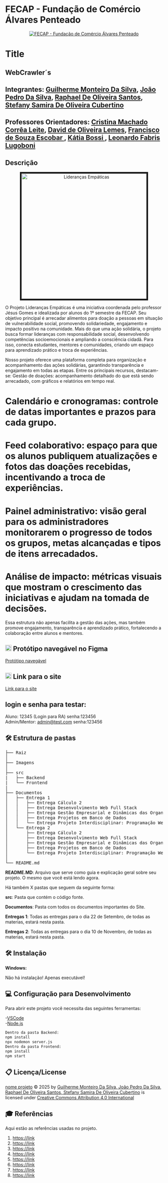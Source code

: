 # FECAP - Fundação de Comércio Álvares Penteado

<p align="center">
<a href= "https://www.fecap.br/"><img src="https://github.com/user-attachments/assets/aed2b4ff-9c3d-4cdf-83da-2aa277a53f82" alt="FECAP - Fundação de Comércio Álvares Penteado" border="0"></a>
</p>

# Title

## WebCrawler´s

## Integrantes: <a href="https://github.com/GuilhermeMonteiro14">Guilherme Monteiro Da Silva</a>, <a href="https://github.com/DebatingAlpaca">João Pedro Da Silva</a>, <a href="https://github.com/Santos-raphael">Raphael De Oliveira Santos</a>, <a href="https://github.com/StefanyO8">Stefany Samira De Oliveira Cubertino</a>

## Professores Orientadores: <a href="https://www.linkedin.com/in/cristina-machado-corr%C3%AAa-leite-630309160" target="_blank"> Cristina Machado Corrêa Leite</a>, <a href="https://www.linkedin.com/in/dolemes/" target="_blank"> David de Oliveira Lemes</a>, <a href="https://www.linkedin.com/in/francisco-escobar/" target="_blank"> Francisco de Souza Escobar </a>, <a href="https://www.linkedin.com/in/katia-bossi/" target="_blank"> Kátia Bossi </a>, <a href="https://www.linkedin.com/in/leonardo-fabris-lugoboni-a3369416/?originalSubdomain=br" target="_blank"> Leonardo Fabris Lugoboni</a>

## Descrição

<p align="center">
  <img src="imagens/logo.png" 
       alt="Lideranças Empáticas" 
       border="5" 
       width="400">
</p>



<p>
  O Projeto Lideranças Empáticas é uma iniciativa coordenada pelo professor Jésus Gomes e idealizada por alunos do 1º semestre da FECAP. Seu objetivo principal é arrecadar alimentos para doação a pessoas em situação de vulnerabilidade social, promovendo solidariedade, engajamento e impacto positivo na comunidade.
Mais do que uma ação solidária, o projeto busca formar lideranças com responsabilidade social, desenvolvendo competências socioemocionais e ampliando a consciência cidadã. Para isso, conecta estudantes, mentores e comunidades, criando um espaço para aprendizado prático e troca de experiências.

Nosso projeto oferece uma plataforma completa para organização e acompanhamento das ações solidárias, garantindo transparência e engajamento em todas as etapas. Entre os principais recursos, destacam-se:
Gestão de doações: acompanhamento detalhado do que está sendo arrecadado, com gráficos e relatórios em tempo real.
# Calendário e cronogramas: controle de datas importantes e prazos para cada grupo.

# Feed colaborativo: espaço para que os alunos publiquem atualizações e fotos das doações recebidas, incentivando a troca de experiências.

# Painel administrativo: visão geral para os administradores monitorarem o progresso de todos os grupos, metas alcançadas e tipos de itens arrecadados.

# Análise de impacto: métricas visuais que mostram o crescimento das iniciativas e ajudam na tomada de decisões.

Essa estrutura não apenas facilita a gestão das ações, mas também promove engajamento, transparência e aprendizado prático, fortalecendo a colaboração entre alunos e mentores.
</p>

## <img src="https://img.icons8.com/?size=100&id=zfHRZ6i1Wg0U&format=png&color=000000" width="20" height="20"/> Protótipo navegável no Figma
<a href="https://www.figma.com/design/d6d58QWVq8z9luoTVgzR7V/WebCrawler-s?node-id=48-2&t=Ak4S9BNHtQX5Ntdp-1">Protótipo navegável</a>

## <img src="https://encrypted-tbn0.gstatic.com/images?q=tbn:ANd9GcQFggf9yNRN9xCYku8XMEkSE0LU9uMhkYbehQ&s" width="20" height="20"/> Link para o site
<a href="https://projeto-interdisciplinar-webcrawlers.vercel.app/">Link para o site</a>

## login e senha para testar:
Aluno: 12345 (Login para RA)  senha:123456 <br/>
Admin/Mentor: admin@test.com senha:123456




## 🛠 Estrutura de pastas

<pre>
├── Raiz
│
├── Imagens
│
├── src
|   ├── Backend
|   └── Frontend
|
├── Documentos
│   ├── Entrega 1
│   │   ├── Entrega Cálculo 2
│   │   ├── Entrega Desenvolvimento Web Full Stack
│   │   ├── Entrega Gestão Empresarial e Dinâmicas das Organizações
│   │   ├── Entrega Projetos em Banco de Dados
│   │   └── Entrega Projeto Interdisciplinar: Programação Web
│   └── Entrega 2
│       ├── Entrega Cálculo 2
│       ├── Entrega Desenvolvimento Web Full Stack
│       ├── Entrega Gestão Empresarial e Dinâmicas das Organizações
│       ├── Entrega Projetos em Banco de Dados
│       └── Entrega Projeto Interdisciplinar: Programação Web
│
└── README.md
</pre>



<b>README.MD</b>: Arquivo que serve como guia e explicação geral sobre seu projeto. O mesmo que você está lendo agora.

Há também X pastas que seguem da seguinte forma:

<b>src</b>: Pasta que contém o código fonte.

<b>Documentos</b>: Pasta com todos os documentos importantes do Site.

<b>Entregas 1</b>: Todas as entregas para o dia 22 de Setembro, de todas as materias, estará nesta pasta.

<b>Entregas 2</b>: Todas as entregas para o dia 10 de Novembro, de todas as materias, estará nesta pasta.



## 🛠 Instalação


<b>Windows:</b>

Não há instalação! Apenas executável!




## 💻 Configuração para Desenvolvimento

Para abrir este projeto você necessita das seguintes ferramentas:

-<a href="https://code.visualstudio.com/">VSCode</a><br>
-<a href="https://nodejs.org/pt">Node.js</a><br>
```sh
Dentro da pasta Backend:
npm install
npx nodemon server.js
Dentro da pasta Frontend:
npm install
npm start
```


## 📋 Licença/License
<a href="https://github.com/2025-2-MCC2/Projeto7/tree/main">nome projeto</a> © 2025 by <a href="https://github.com/2025-2-MCC2">Guilherme Monteiro Da Silva, João Pedro Da Silva, Raphael De Oliveira Santos, Stefany Samira De Oliveira Cubertino</a> is licensed under <a href="https://creativecommons.org/licenses/by/4.0/">Creative Commons Attribution 4.0 International</a>
<br/><img src="https://mirrors.creativecommons.org/presskit/icons/cc.svg" alt="" style="max-width: 1em;max-height:1em;margin-left: .2em;"><img src="https://mirrors.creativecommons.org/presskit/icons/by.svg" alt="" style="max-width: 1em;max-height:1em;margin-left: .2em;">

## 🎓 Referências

Aqui estão as referências usadas no projeto.

1. <https://link>
2. <https://link>
3. <https://link>
4. <https://link>
5. <https://link>
6. <https://link>
7. <https://link>
8. <https://link>

